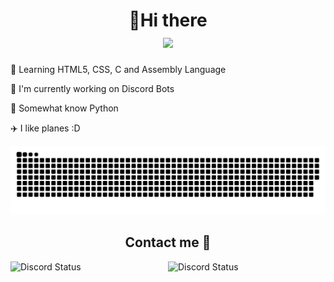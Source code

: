 <h1 align="center"> 👋Hi there <br> <a href="https://twitter.com/737_dev"><img src="https://img.shields.io/twitter/url/https/twitter.com/bukotsunikki.svg?style=social&label=Twitter @dev-737"></a>
</h1>



<p>   🌱 Learning HTML5, CSS, C and Assembly Language </p>
<p>  🔭 I'm currently working on Discord Bots  </p>
<p>  🐍 Somewhat know Python  </p>
<p>  ✈️ I like planes :D  </p>


 ![snek gif](https://github.com/dev-737/dev-737/blob/output/github-contribution-grid-snake.svg)



<h2 align="center"> Contact me 🤝 </h2>

<a href="https://discordapp.com/users/701727675311587358" target="_blank">
<img width="50%" align="left" alt="Discord Status" src="https://lanyard-profile-readme.vercel.app/api/701727675311587358?animated=true&&borderRadius=5px&idleMessage=Probably%20watching%20anime...">
</a>
<img width="50%" align="right" alt="Discord Status" src="https://github-readme-stats.vercel.app/api?username=dev-737&show_icons=true&theme=tokyonight">



<!--
**dev-737/dev-737** is a ✨ _special_ ✨ repository because its `README.md` (this file) appears on your GitHub profile.

Here are some ideas to get you started:

- 🔭 I’m currently working on ...
- 🌱 I’m currently learning ...
- 👯 I’m looking to collaborate on ...
- 🤔 I’m looking for help with ...
- 💬 Ask me about ...
- 📫 How to reach me: ...
- 😄 Pronouns: ...
- ⚡ Fun fact: ...
-->
